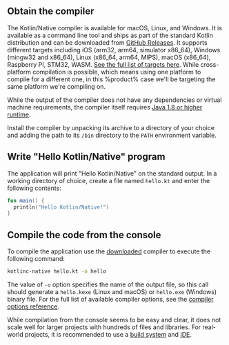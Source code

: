 [//]: # (title: Get started with Kotlin/Native using the command-line compiler)

## Obtain the compiler

The Kotlin/Native compiler is available for macOS, Linux, and Windows. It is available as a command line tool and ships 
as part of the standard Kotlin distribution and can be downloaded from [GitHub Releases](%kotlinLatestUrl%). It supports
different targets including iOS (arm32, arm64, simulator x86_64), Windows (mingw32 and x86_64),
Linux (x86_64, arm64, MIPS), macOS (x86_64), Raspberry PI, STM32, WASM. [See the full list of targets here](native-overview.md). 
While cross-platform compilation is possible, which means using one platform to compile for a different one, 
in this %product% case we'll be targeting the same platform we're compiling on.  

While the output of the compiler does not have any dependencies or virtual machine requirements,
the compiler itself requires [Java 1.8 or higher runtime](https://jdk.java.net/11/).

Install the compiler by unpacking its archive to a directory of your choice and adding the path to its `/bin` directory
to the `PATH` environment variable.

## Write "Hello Kotlin/Native" program

The application will print "Hello Kotlin/Native" on the standard output. In a working directory of choice, create a file named
`hello.kt` and enter the following contents:

```kotlin
fun main() {
  println("Hello Kotlin/Native!")
}
```

## Compile the code from the console 

To compile the application use the [downloaded](https://github.com/JetBrains/kotlin/releases)
compiler to execute the following command:

```bash
kotlinc-native hello.kt -o hello
```

The value of `-o` option specifies the name of the output file, so this call should generate a `hello.kexe` (Linux and macOS)
or `hello.exe` (Windows) binary file.
For the full list of available compiler options, see the [compiler options reference](compiler-reference.md).

While compilation from the console seems to be easy and clear, it
does not scale well for larger projects with hundreds of files and libraries. For real-world projects, it is recommended
to use a [build system](native-gradle.md) and [IDE](native-get-started.md).
